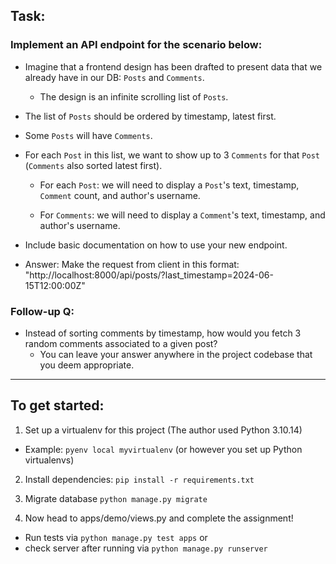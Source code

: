 ## Task:

### Implement an API endpoint for the scenario below:

- Imagine that a frontend design has been drafted to present data that we already have in our DB: `Posts` and `Comments`.

  - The design is an infinite scrolling list of `Posts`.

- The list of `Posts` should be ordered by timestamp, latest first.

- Some `Posts` will have `Comments`.

- For each `Post` in this list, we want to show up to 3 `Comments` for that `Post` (`Comments` also sorted latest first).

  - For each `Post`: we will need to display a `Post`'s text, timestamp, `Comment` count, and author's username.

  - For `Comments`: we will need to display a `Comment`'s text, timestamp, and author's username.

- Include basic documentation on how to use your new endpoint.

- Answer: Make the request from client in this format: "http://localhost:8000/api/posts/?last_timestamp=2024-06-15T12:00:00Z"

### Follow-up Q:

- Instead of sorting comments by timestamp, how would you fetch 3 random comments associated to a given post?
  - You can leave your answer anywhere in the project codebase that you deem appropriate.

---

## To get started:

1. Set up a virtualenv for this project (The author used Python 3.10.14)

- Example: `pyenv local myvirtualenv` (or however you set up Python virtualenvs)

2. Install dependencies: `pip install -r requirements.txt`

3. Migrate database `python manage.py migrate`

4. Now head to apps/demo/views.py and complete the assignment!

- Run tests via `python manage.py test apps` or
- check server after running via `python manage.py runserver`
